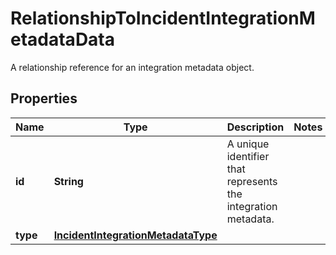 

# RelationshipToIncidentIntegrationMetadataData

A relationship reference for an integration metadata object.
## Properties

Name | Type | Description | Notes
------------ | ------------- | ------------- | -------------
**id** | **String** | A unique identifier that represents the integration metadata. | 
**type** | [**IncidentIntegrationMetadataType**](IncidentIntegrationMetadataType.md) |  | 




